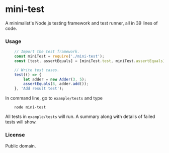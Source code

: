 # mini-test
A minimalist's Node.js testing framework and test runner, all in 39 lines of code.

### Usage
```js
    // Import the test framework.
    const miniTest = require('./mini-test');
    const [test, assertEquals] = [miniTest.test, miniTest.assertEquals];

    // Write test cases.
    test(() => {
        let adder = new Adder(3, 5);
        assertEquals(8, adder.add());
    }, 'Add result test');
```

In command line, go to ```example/tests``` and type

```
    node mini-test
```

All tests in ```example/tests``` will run. A summary along with details of failed tests will show.

### License
Public domain.
